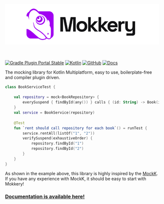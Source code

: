 <div align="center">
    <a href="https://mokkery.dev">
        <img src="./website/static/img/logo-github.png" alt="Mokkery" />
    </a>
</div>

</br>
</br>

[![Gradle Plugin Portal Stable](https://img.shields.io/gradle-plugin-portal/v/dev.mokkery)](https://plugins.gradle.org/plugin/dev.mokkery)
[![Kotlin](https://img.shields.io/badge/kotlin-2.1.0-blue.svg?logo=kotlin)](http://kotlinlang.org)
[![GitHub](https://img.shields.io/github/license/lupuuss/Mokkery)](https://github.com/lupuuss/Mokkery/blob/main/LICENSE)
[![Docs](https://img.shields.io/static/v1?label=api&message=reference&labelColor=gray&color=blueviolet&logo=gitbook&logoColor=white)](https://mokkery.dev/api_reference)

The mocking library for Kotlin Multiplatform, easy to use, boilerplate-free and compiler plugin driven.

```kotlin
class BookServiceTest {

    val repository = mock<BookRepository> {
        everySuspend { findById(any()) } calls { (id: String) -> Book(id) }
    }
    val service = BookService(repository)

    @Test
    fun `rent should call repository for each book`() = runTest {
        service.rentAll(listOf("1", "2"))
        verifySuspend(exhaustiveOrder) {
            repository.findById("1")
            repository.findById("2")
        }
    }
}
```

As shown in the example above, this library is highly inspired by the [MockK](https://mockk.io).
If you have any experience with MockK, it should be easy to start with Mokkery!

### [Documentation is available here!](https://mokkery.dev/)

